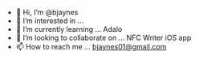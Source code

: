 - 👋 Hi, I’m @bjaynes
- 👀 I’m interested in ...
- 🌱 I’m currently learning ... Adalo
- 💞️ I’m looking to collaborate on ... NFC Writer iOS app
- 📫 How to reach me ... bjaynes01@gmail.com

<!---
bjaynes/bjaynes is a ✨ special ✨ repository because its `README.md` (this file) appears on your GitHub profile.
You can click the Preview link to take a look at your changes.
--->
